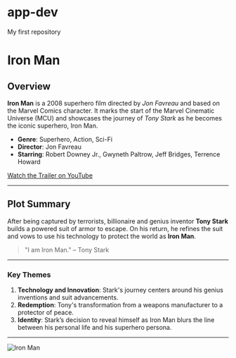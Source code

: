 # app-dev
My first repository
# Iron Man

## Overview
**Iron Man** is a 2008 superhero film directed by *Jon Favreau* and based on the Marvel Comics character. It marks the start of the Marvel Cinematic Universe (MCU) and showcases the journey of *Tony Stark* as he becomes the iconic superhero, Iron Man.

- **Genre**: Superhero, Action, Sci-Fi
- **Director**: Jon Favreau
- **Starring**: Robert Downey Jr., Gwyneth Paltrow, Jeff Bridges, Terrence Howard

[Watch the Trailer on YouTube](https://www.youtube.com/watch?v=8ugaeA-nMTc)

---

## Plot Summary
After being captured by terrorists, billionaire and genius inventor **Tony Stark** builds a powered suit of armor to escape. On his return, he refines the suit and vows to use his technology to protect the world as **Iron Man**.

> "I am Iron Man." – Tony Stark

---

### Key Themes
1. **Technology and Innovation**: Stark's journey centers around his genius inventions and suit advancements.
2. **Redemption**: Tony's transformation from a weapons manufacturer to a protector of peace.
3. **Identity**: Stark’s decision to reveal himself as Iron Man blurs the line between his personal life and his superhero persona.

---

![Iron Man](https://upload.wikimedia.org/wikipedia/en/0/00/Iron_Man_poster.jpg)

